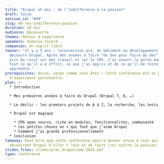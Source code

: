 ```yaml
---
title: "Drupal et moi : de l’indifférence à la passion"
draft: false
session_id: "#40"
slug: 40-rex-indifference-passion
duration: 20 min
audience: Découverte
themes: Retour d'expérience
speakers: Vanessa Fayard
companies: Un esprit libre
teaser: "Il y a 5 ans : reconversion pro, du bâtiment au développement web, je
  découvre Drupal. Après des années à faire “du dev pour faire du dev”, j’ai
  pris du recul sur mon travail et sur le CMS. J’ai ouvert la porte magique de
  tout ce qu’il a à offrir, ce que j’ai appris et de ce qu’il me reste à
  apprendre."
prerequisites: Aucun, venez comme vous êtes ! Cette conférence est un partage
  d’expérience personnelle.
plan: >-
  * Introduction

  * Mes premières années à faire du Drupal (Drupal 7, 8, …)

  * Le déclic : les premiers projets de A à Z, la recherche, les tests, le perfectionnement

  * Drupal est magique

    * CMS open source, riche en modules, fonctionnalités, communauté
    * Ces petites choses en + qui font que j’aime Drupal
    * Comment j’ai grandi professionnellement
  * Conclusion
takeway: Peut-être que cette conférence pourra donner envie à ceux qui
  découvrent Drupal d’aller + loin et de faire (re) naître la passion.
slides_files: slides/pres_drupalcamp_2024.pdf
type: conference
---
```

